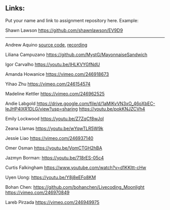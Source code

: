 
## Links:

Put your name and link to assignment repository here. Example:

Shawn Lawson    https://github.com/shawnlawson/EV9D9

----
Andrew Aquino [source code](https://github.com/dawneraq/ACI-live-coding), [recording](https://vimeo.com/247262461)

Liliana Campuzano https://github.com/MystG/MayonnaiseSandwich

Igor Carvalho https://youtu.be/IHLKVYGfNdU

Amanda Howanice https://vimeo.com/246918673

Yihao Zhu https://vimeo.com/246154574

Madeline Kettler  https://vimeo.com/246962525

Andie Labgold https://drive.google.com/file/d/1aMIKvVN3xO_46oXbEC-leJHP4lXR1DLG/view?usp=sharing
              https://youtu.be/pokKNJZCVh4

Emily Lockwood https://youtu.be/Z7ZqCf8wJoI

Zeana Llamas https://youtu.be/wYqwTLR5W9k

Jessie Liao https://vimeo.com/246937140

Omer Osman https://youtu.be/VomCTGH2hBA

Jazmyn Borman: https://youtu.be/718rES-05c4

Curtis Falkingham https://www.youtube.com/watch?v=d1KKItt-cHw

Uyen Uong: https://youtu.be/Y8j8eEFo8KM

Bohan Chen: https://github.com/bohanchen/Livecoding_Moonlight
            https://vimeo.com/246970849

Lareb Pirzada https://vimeo.com/246949975

